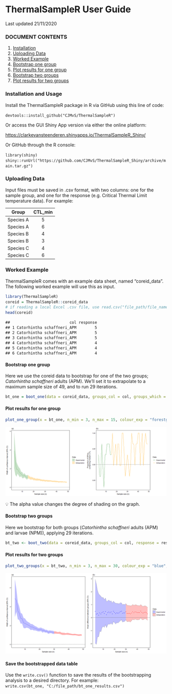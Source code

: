 ThermalSampleR User Guide
================
Last updated 21/11/2020

### DOCUMENT CONTENTS

1.  [Installation](#installation)
2.  [Uploading Data](#uploadingdata)
3.  [Worked Example](#worked_example)
4.  [Bootstrap one group](#bootstrap_one)
5.  [Plot results for one group](#plot_one)
6.  [Bootstrap two groups](#bootstrap_two)
7.  [Plot results for two groups](#plot_two)

### Installation and Usage <a name = "installation"></a>

Install the ThermalSampleR package in R via GitHub using this line of
code:

`devtools::install_github("CJMvS/ThermalSampleR")`

Or access the GUI Shiny App version via either the online platform:

<https://clarkevansteenderen.shinyapps.io/ThermalSampleR_Shiny/>

Or GitHub through the R console:

`library(shiny)`  
`shiny::runUrl("https://github.com/CJMvS/ThermalSampleR_Shiny/archive/main.tar.gz")`

### Uploading Data <a name = "uploadingdata"></a>

Input files must be saved in .csv format, with two columns: one for the
sample group, and one for the response (e.g. Critical Thermal Limit
temperature data). For example:

| Group     | CTL\_min |
| --------- | :------: |
| Species A |    5     |
| Species A |    6     |
| Species B |    4     |
| Species B |    3     |
| Species C |    4     |
| Species C |    6     |

### Worked Example <a name = "worked_example"></a>

ThermalSampleR comes with an example data sheet, named “coreid\_data”.
The following worked example will use this as input.

``` r
library(ThermalSampleR)
coreid = ThermalSampleR::coreid_data
# if reading a local Excel .csv file, use read.csv("file_path/file_name.csv")
head(coreid)
```

    ##                          col response
    ## 1 Catorhintha schaffneri_APM        5
    ## 2 Catorhintha schaffneri_APM        5
    ## 3 Catorhintha schaffneri_APM        5
    ## 4 Catorhintha schaffneri_APM        4
    ## 5 Catorhintha schaffneri_APM        4
    ## 6 Catorhintha schaffneri_APM        4

#### Bootstrap one group <a name = "bootstrap_one"></a>

Here we use the coreid data to bootstrap for one of the two groups;
*Catorhintha schaffneri* adults (APM). We’ll set it to extrapolate to a
maximum sample size of 49, and to run 29 iterations.

``` r
bt_one = boot_one(data = coreid_data, groups_col = col, groups_which = "Catorhintha schaffneri_APM", response = response, n_max = 49, iter = 29)
```

#### Plot results for one group <a name = "plot_one"></a>

``` r
plot_one_group(x = bt_one, n_min = 3, n_max = 15, colour_exp = "forestgreen", colour_extrap = "orange", legend.position = "right", alpha_val = 0.25)
```

![](Figs/unnamed-chunk-3-1.png)<!-- -->

:bulb: The alpha value changes the degree of shading on the graph.

#### Bootstrap two groups <a name = "bootstrap_two"></a>

Here we bootstrap for both groups (*Catorhintha schaffneri* adults (APM)
and larvae (NPM)), applying 29 iterations.

``` r
bt_two <- boot_two(data = coreid_data, groups_col = col, response = response, group1 = "Catorhintha schaffneri_APM", group2 = "Catorhintha schaffneri_NPM", n_max = 49, iter = 29)
```

#### Plot results for two groups <a name = "plot_two"></a>

``` r
plot_two_groups(x = bt_two, n_min = 3, n_max = 30, colour_exp = "blue", colour_extrap = "red", legend.position = "right", alpha_val = 0.25)
```

![](Figs/unnamed-chunk-5-1.png)<!-- -->

#### Save the bootstrapped data table

Use the `write.csv()` function to save the results of the bootstrapping
analysis to a desired directory. For example:  
`write.csv(bt_one, "C:/file_path/bt_one_results.csv")`
